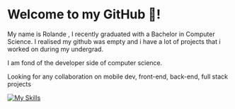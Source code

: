 # Welcome to my GitHub 🤖!

My name is Rolande , I recently graduated with a Bachelor in Computer Science.
I realised my github was empty and i have a lot of projects that i worked on during my undergrad.

I am fond of the developer side of computer science.

Looking for any collaboration on mobile dev, front-end, back-end, full stack projects

[![My Skills](https://skillicons.dev/icons?i=js,html,css,figma,aws,cs,c,bash)](https://skillicons.dev)
